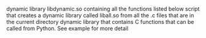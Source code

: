 dynamic library libdynamic.so containing all the functions listed below
script that creates a dynamic library called liball.so from all the .c files that are in the current directory
dynamic library that contains C functions that can be called from Python. See example for more detail

